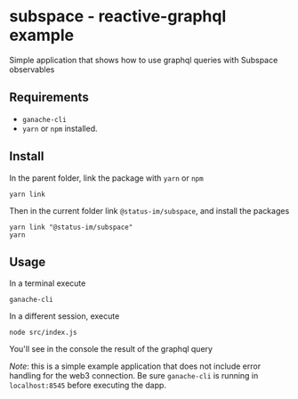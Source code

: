 subspace - reactive-graphql example 
===
Simple application that shows how to use graphql queries with Subspace observables

## Requirements
- `ganache-cli`
- `yarn` or `npm` installed.

## Install
In the parent folder, link the package with `yarn` or `npm`
```
yarn link
```
Then in the current folder link `@status-im/subspace`, and install the packages
```
yarn link "@status-im/subspace"
yarn
```

## Usage
In a terminal execute 
```
ganache-cli
```

In a different session, execute
```
node src/index.js 
```

You'll see in the console the result of the graphql query


*Note*: this is a simple example application that does not include error handling for the web3 connection. Be sure `ganache-cli` is running in `localhost:8545` before executing the dapp.